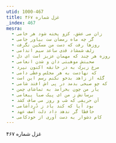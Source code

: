 ```yaml
---
utid: 1000-467
title: غزل شماره ۴۶۷
_index: 467
mesra:
  - زان می عشق، کزو پخته شود هر خامی
  - گر چه ماه رمضان ست بیاور جامی
  - روزها رفت که دست من مسکین نگرفت
  - زلف شمشاد قدی ساعد سیم اندامی
  - روزه هر چند که مهمان عزیز است ای دل
  - صحبتش موهبتی دان و شدن انعامی
  - مرغ زیرک به در خانقه اکنون نپرد
  - که نهادست به هر مجلس وعظی دامی
  - گله از زاهد بدخو نکنم رسم این است
  - که چو صبحی بدمد در پی اش افتد شامی
  - یار من چون بخرامد به تماشای چمن
  - برسانش ز من ای پیک صبا پیغامی
  - آن حریفی که شب و روز می صاف کشد
  - بود آیا که کند یاد ز دُردآشامی
  - حافظا گر ندهد داد دلت آصف عهد
  - کام دشوار به دست آوری از خودکامی
---
```

غزل شماره ۴۶۷
